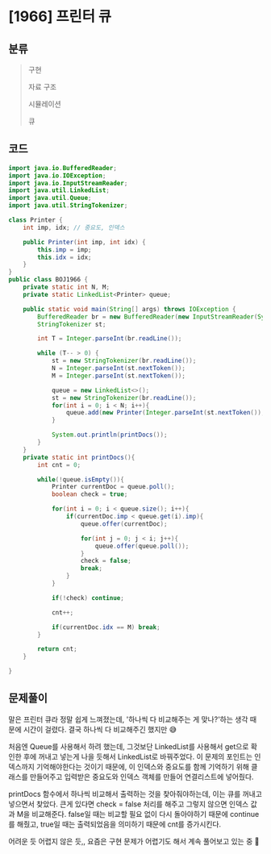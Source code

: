 # [1966] 프린터 큐

## 분류
> 구현
>
> 자료 구조
> 
> 시뮬레이션
> 
> 큐

## 코드
```java
import java.io.BufferedReader;
import java.io.IOException;
import java.io.InputStreamReader;
import java.util.LinkedList;
import java.util.Queue;
import java.util.StringTokenizer;

class Printer {
    int imp, idx; // 중요도, 인덱스

    public Printer(int imp, int idx) {
        this.imp = imp;
        this.idx = idx;
    }
}
public class BOJ1966 {
    private static int N, M;
    private static LinkedList<Printer> queue;

    public static void main(String[] args) throws IOException {
        BufferedReader br = new BufferedReader(new InputStreamReader(System.in));
        StringTokenizer st;

        int T = Integer.parseInt(br.readLine());

        while (T-- > 0) {
            st = new StringTokenizer(br.readLine());
            N = Integer.parseInt(st.nextToken());
            M = Integer.parseInt(st.nextToken());

            queue = new LinkedList<>();
            st = new StringTokenizer(br.readLine());
            for(int i = 0; i < N; i++){
                queue.add(new Printer(Integer.parseInt(st.nextToken()), i));
            }

            System.out.println(printDocs());
        }
    }
    private static int printDocs(){
        int cnt = 0;

        while(!queue.isEmpty()){
            Printer currentDoc = queue.poll();
            boolean check = true;

            for(int i = 0; i < queue.size(); i++){
                if(currentDoc.imp < queue.get(i).imp){
                    queue.offer(currentDoc);

                    for(int j = 0; j < i; j++){
                        queue.offer(queue.poll());
                    }
                    check = false;
                    break;
                }
            }

            if(!check) continue;

            cnt++;

            if(currentDoc.idx == M) break;
        }

        return cnt;
    }

}
```

## 문제풀이

말은 프린터 큐라 정말 쉽게 느껴졌는데, '하나씩 다 비교해주는 게 맞나?'하는 생각 때문에 시간이 걸렸다.
결국 하나씩 다 비교해주긴 했지만 😅

처음엔 Queue를 사용해서 하려 했는데, 그것보단 LinkedList를 사용해서 get으로 확인한 후에 꺼내고 넣는게 나을 듯해서 LinkedList로 바꿔주었다. 
이 문제의 포인트는 인덱스까지 기억해야한다는 것이기 때문에, 이 인덱스와 중요도를 함께 기억하기 위해 클래스를 만들어주고 입력받은 중요도와 인덱스 객체를 만들어 연결리스트에 넣어줬다. 

printDocs 함수에서 하나씩 비교해서 출력하는 것을 찾아줘야하는데, 이는 큐를 꺼내고 넣으면서 찾았다. 큰게 있다면 check = false 처리를 해주고 그렇지 않으면 인덱스 값과 M을 비교해준다. false일 때는 비교할 필요 없이 다시 돌아야하기 때문에 continue를 해줬고, true일 때는 출력되었음을 의미하기 때문에 cnt를 증가시킨다.

어려운 듯 어렵지 않은 듯,, 요즘은 구현 문제가 어렵기도 해서 계속 풀어보고 있는 중 🧐
